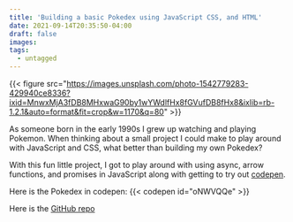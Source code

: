 ```yaml
---
title: 'Building a basic Pokedex using JavaScript CSS, and HTML'
date: 2021-09-14T20:35:50-04:00
draft: false
images:
tags:
  - untagged
---
```


{{< figure src="https://images.unsplash.com/photo-1542779283-429940ce8336?ixid=MnwxMjA3fDB8MHxwaG90by1wYWdlfHx8fGVufDB8fHx8&ixlib=rb-1.2.1&auto=format&fit=crop&w=1170&q=80" >}}

As someone born in the early 1990s I grew up watching and playing Pokemon. When thinking about a small project I could make to play around with JavaScript and CSS, what better than building my own Pokedex?

With this fun little project, I got to play around with using async, arrow
functions, and promises in JavaScript along with getting to try out [codepen](https://codepen.io).

Here is the Pokedex in codepen:
{{< codepen id="oNWVQQe" >}}

Here is the [GitHub repo](https://github.com/JoeyKleinsorge/pokedex)
